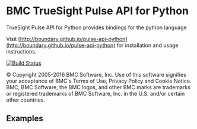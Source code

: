 BMC TrueSight Pulse API for Python
==================================

TrueSight Pulse API for Python provides bindings for the python language

Visit [http://boundary.github.io/pulse-api-python](http://boundary.github.io/pulse-api-python) for installation and usage instructions.

[![Build Status](https://travis-ci.org/boundary/pulse-api-python.svg?branch=master)](https://travis-ci.org/boundary/pulse-api-python)

© Copyright 2005-2016 BMC Software, Inc. Use of this software signifies your acceptance of BMC's Terms of Use, Privacy Policy and Cookie Notice. BMC, BMC Software, the BMC logos, and other BMC marks are trademarks or registered trademarks of BMC Software, Inc. in the U.S. and/or certain other countries.

## Examples
